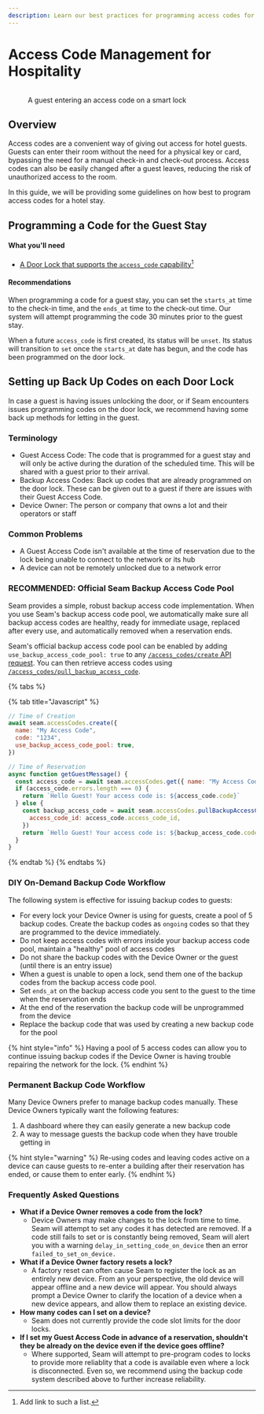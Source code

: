 ```yaml
---
description: Learn our best practices for programming access codes for a hotel guest
---
```


# Access Code Management for Hospitality

<figure><img src="../.gitbook/assets/yale-smart-door-lock-system-500x500 (1).webp" alt=""><figcaption><p>A guest entering an access code on a smart lock</p></figcaption></figure>

## Overview

Access codes are a convenient way of giving out access for hotel guests. Guests can enter their room without the need for a physical key or card, bypassing the need for a manual check-in and check-out process. Access codes can also be easily changed after a guest leaves, reducing the risk of unauthorized access to the room.

In this guide, we will be providing some guidelines on how best to program access codes for a hotel stay.

## Programming a Code for the Guest Stay

#### What you'll need

- [A Door Lock that supports the `access_code` capability](#user-content-fn-1)[^1]

#### Recommendations

When programming a code for a guest stay, you can set the `starts_at` time to the check-in time, and the `ends_at` time to the check-out time. Our system will attempt programming the code 30 minutes prior to the guest stay.

When a future `access_code` is first created, its status will be `unset`. Its status will transition to `set` once the `starts_at` date has begun, and the code has been programmed on the door lock.

## Setting up Back Up Codes on each Door Lock

In case a guest is having issues unlocking the door, or if Seam encounters issues programming codes on the door lock, we recommend having some back up methods for letting in the guest.

### Terminology

- Guest Access Code: The code that is programmed for a guest stay and will only be active during the duration of the scheduled time. This will be shared with a guest prior to their arrival.
- Backup Access Codes: Back up codes that are already programmed on the door lock. These can be given out to a guest if there are issues with their Guest Access Code.
- Device Owner: The person or company that owns a lot and their operators or staff

### Common Problems

- A Guest Access Code isn't available at the time of reservation due to the lock being unable to connect to the network or its hub
- A device can not be remotely unlocked due to a network error

### RECOMMENDED: Official Seam Backup Access Code Pool

Seam provides a simple, robust backup access code implementation. When you use
Seam's backup access code pool, we automatically make sure all backup access codes
are healthy, ready for immediate usage, replaced after every use, and automatically
removed when a reservation ends.

Seam's official backup access code pool can be enabled by adding `use_backup_access_code_pool: true` to any [`/access_codes/create` API request](https://docs.seam.co/latest/api/access_codes/create). You can then retrieve access codes using [`/access_codes/pull_backup_access_code`](https://docs.seam.co/latest/api/access_codes/pull_backup_access_code).

{% tabs %}

{% tab title="Javascript" %}

```javascript
// Time of Creation
await seam.accessCodes.create({
  name: "My Access Code",
  code: "1234",
  use_backup_access_code_pool: true,
})

// Time of Reservation
async function getGuestMessage() {
  const access_code = await seam.accessCodes.get({ name: "My Access Code" })
  if (access_code.errors.length === 0) {
    return `Hello Guest! Your access code is: ${access_code.code}`
  } else {
    const backup_access_code = await seam.accessCodes.pullBackupAccessCode({
      access_code_id: access_code.access_code_id,
    })
    return `Hello Guest! Your access code is: ${backup_access_code.code}`
  }
}
```

{% endtab %}
{% endtabs %}

### DIY On-Demand Backup Code Workflow

The following system is effective for issuing backup codes to guests:

- For every lock your Device Owner is using for guests, create a pool of 5 backup codes. Create the backup codes as `ongoing` codes so that they are programmed to the device immediately.
- Do not keep access codes with errors inside your backup access code pool, maintain a "healthy" pool of access codes
- Do not share the backup codes with the Device Owner or the guest (until there is an entry issue)
- When a guest is unable to open a lock, send them one of the backup codes from the backup access code pool.
- Set `ends_at` on the backup access code you sent to the guest to the time when the reservation ends
- At the end of the reservation the backup code will be unprogrammed from the device
- Replace the backup code that was used by creating a new backup code for the pool

{% hint style="info" %}
Having a pool of 5 access codes can allow you to continue issuing backup codes if the Device Owner is having trouble repairing the network for the lock.
{% endhint %}

### Permanent Backup Code Workflow

Many Device Owners prefer to manage backup codes manually. These Device Owners typically want the following features:

1. A dashboard where they can easily generate a new backup code
2. A way to message guests the backup code when they have trouble getting in

{% hint style="warning" %}
Re-using codes and leaving codes active on a device can cause guests to re-enter a building after their reservation has ended, or cause them to enter early.
{% endhint %}

### Frequently Asked Questions

- **What if a Device Owner removes a code from the lock?**
  - Device Owners may make changes to the lock from time to time. Seam will attempt to set any codes it has detected are removed. If a code still fails to set or is constantly being removed, Seam will alert you with a warning `delay_in_setting_code_on_device` then an error `failed_to_set_on_device.`
- **What if a Device Owner factory resets a lock?**
  - A factory reset can often cause Seam to register the lock as an entirely new device. From an your perspective, the old device will appear offline and a new device will appear. You should always prompt a Device Owner to clarify the location of a device when a new device appears, and allow them to replace an existing device.
- **How many codes can I set on a device?**
  - Seam does not currently provide the code slot limits for the door locks.
- **If I set my Guest Access Code in advance of a reservation, shouldn't they be already on the device even if the device goes offline?**
  - Where supported, Seam will attempt to pre-program codes to locks to provide more reliablity that a code is available even where a lock is disconnected. Even so, we recommend using the backup code system described above to further increase reliability.

[^1]: Add link to such a list.
